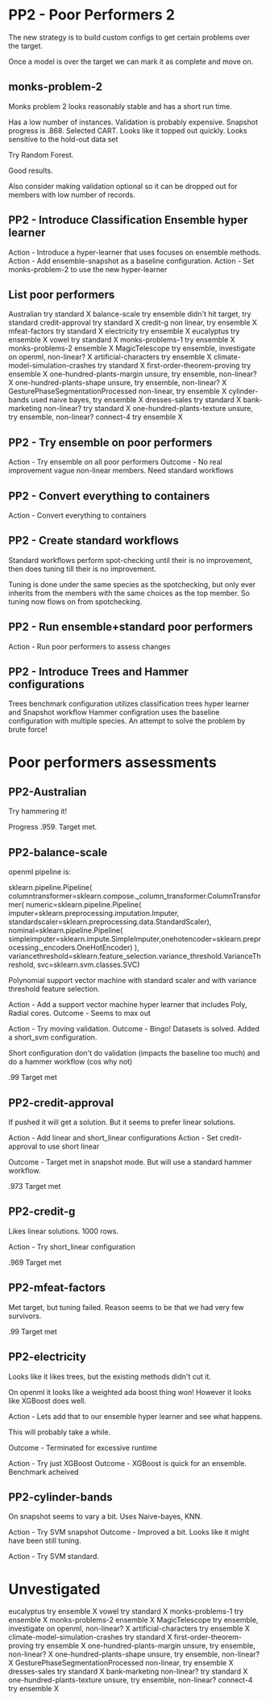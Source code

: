 # PP2 - Poor Performers 2

The new strategy is to build custom configs to get certain problems over the target.

Once a model is over the target we can mark it as complete and move on.

## monks-problem-2

Monks problem 2 looks reasonably stable and has a short run time.

Has a low number of instances. Validation is probably expensive. Snapshot progress is .868. Selected CART. Looks like it topped out quickly. Looks sensitive to the hold-out data set

Try Random Forest.

Good results.

Also consider making validation optional so it can be dropped out for members with low number of records.

## PP2 - Introduce Classification Ensemble hyper learner

Action - Introduce a hyper-learner that uses focuses on ensemble methods.
Action - Add ensemble-snapshot as a baseline configuration.
Action - Set monks-problem-2 to use the new hyper-learner

## List poor performers

Australian              try standard   X
balance-scale           try ensemble   didn't hit target, try standard
credit-approval         try standard   X
credit-g                non linear, try ensemble  X
mfeat-factors           try standard     X
electricity             try ensemble     X
eucalyptus              try ensemble     X
vowel                   try standard     X
monks-problems-1        try ensemble    X
monks-problems-2        ensemble       X
MagicTelescope          try ensemble, investigate on openml, non-linear? X
artificial-characters   try ensemble  X
climate-model-simulation-crashes  try standard  X
first-order-theorem-proving       try ensemble  X
one-hundred-plants-margin         unsure, try ensemble, non-linear? X
one-hundred-plants-shape          unsure, try ensemble, non-linear? X
GesturePhaseSegmentationProcessed   non-linear, try ensemble  X
cylinder-bands          used naive bayes, try ensemble  X
dresses-sales           try standard    X
bank-marketing          non-linear? try standard  X
one-hundred-plants-texture   unsure, try ensemble, non-linear?
connect-4               try ensemble   X

## PP2 - Try ensemble on poor performers

Action - Try ensemble on all poor performers
Outcome - No real improvement vague non-linear members. Need standard workflows

## PP2 - Convert everything to containers

Action - Convert everything to containers

## PP2 - Create standard workflows

Standard workflows perform spot-checking until their is no improvement,
then does tuning till their is no improvement.

Tuning is done under the same species as the spotchecking, but only ever
inherits from the members with the same choices as the top member. So tuning now flows
on from spotchecking.

## PP2 - Run ensemble+standard poor performers

Action - Run poor performers to assess changes

## PP2 - Introduce Trees and Hammer configurations

Trees benchmark configuration utilizes classification trees hyper learner and Snapshot workflow
Hammer configration uses the baseline configuration with multiple species. An attempt to solve the
problem by brute force!

# Poor performers assessments

## PP2-Australian

Try hammering it!

Progress .959. Target met.

## PP2-balance-scale

openml pipeline is:

sklearn.pipeline.Pipeline(
    columntransformer=sklearn.compose._column_transformer.ColumnTransformer(
        numeric=sklearn.pipeline.Pipeline(
            imputer=sklearn.preprocessing.imputation.Imputer,
            standardscaler=sklearn.preprocessing.data.StandardScaler),
        nominal=sklearn.pipeline.Pipeline(
            simpleimputer=sklearn.impute.SimpleImputer,onehotencoder=sklearn.preprocessing._encoders.OneHotEncoder)
    ),
    variancethreshold=sklearn.feature_selection.variance_threshold.VarianceThreshold,
    svc=sklearn.svm.classes.SVC)

Polynomial support vector machine with standard scaler and with variance threshold feature selection.

Action - Add a support vector machine hyper learner that includes Poly, Radial cores.
Outcome - Seems to max out

Action - Try moving validation.
Outcome - Bingo! Datasets is solved. Added a short_svm configuration.

Short configuration don't do validation (impacts the baseline too much) and do a hammer workflow (cos why not)

.99 Target met

## PP2-credit-approval

If pushed it will get a solution. But it seems to prefer linear solutions.

Action - Add linear and short_linear configurations
Action - Set credit-approval to use short linear

Outcome - Target met in snapshot mode. But will use a standard hammer workflow.

.973 Target met

## PP2-credit-g

Likes linear solutions. 1000 rows.

Action - Try short_linear configuration

.969 Target met

## PP2-mfeat-factors

Met target, but tuning failed. Reason seems to be that we had very few survivors. 

.99 Target met

## PP2-electricity

Looks like it likes trees, but the existing methods didn't cut it.

On openml it looks like a weighted ada boost thing won!
However it looks like XGBoost does well. 

Action - Lets add that to our ensemble hyper learner and see what happens.

This will probably take a while.

Outcome - Terminated for excessive runtime

Action - Try just XGBoost
Outcome - XGBoost is quick for an ensemble. Benchmark acheived

## PP2-cylinder-bands

On snapshot seems to vary a bit. Uses Naive-bayes, KNN.

Action - Try SVM snapshot
Outcome - Improved a bit. Looks like it might have been still tuning.

Action - Try SVM standard.

# Unvestigated

eucalyptus              try ensemble     X
vowel                   try standard     X
monks-problems-1        try ensemble    X
monks-problems-2        ensemble       X
MagicTelescope          try ensemble, investigate on openml, non-linear? X
artificial-characters   try ensemble  X
climate-model-simulation-crashes  try standard  X
first-order-theorem-proving       try ensemble  X
one-hundred-plants-margin         unsure, try ensemble, non-linear? X
one-hundred-plants-shape          unsure, try ensemble, non-linear? X
GesturePhaseSegmentationProcessed   non-linear, try ensemble  X
dresses-sales           try standard    X
bank-marketing          non-linear? try standard  X
one-hundred-plants-texture   unsure, try ensemble, non-linear?
connect-4               try ensemble   X




